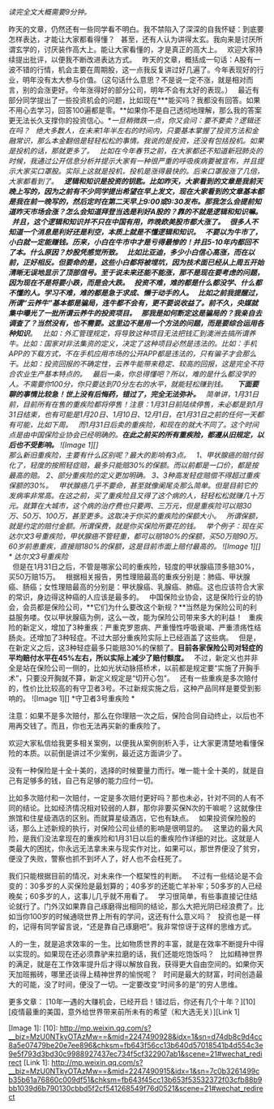 *读完全文大概需要9分钟。*  
  
  
昨天的文章，仍然还有一些同学看不明白。我不禁陷入了深深的自我怀疑：到底要怎样表达，才能让大家都看得懂？
 
甚至，还有人认为讲得太玄。我向来是讨厌所谓玄学的，讨厌装作高大上。能让大家看懂的，才是真正的高大上。
 
欢迎大家持续提出批评，以便我不断改进表达方式。
 
昨天的文章，概括成一句话：A股有一波不错的行情，机会主要在周期股，这一点我反复讲过好几遍了。今年表现好的行业，明年没有太大参与价值。（这句话什么意思？不是说一定不涨，就是相对而言，别的会涨更好。今年涨得好的部分公司，明年不会有太好的表现。）
 
最近有部分同学提出了一些投资机会的问题，比如现在\*\*\*能买吗？我都没有回答。如果不用心去学习，回答100遍都是零。**如果你不是自己透彻地理解，那么我的答案更无法长久支撑你的投资信心。**一旦稍微跌一点，你又会问：要不要卖？逻辑还在吗？
 
绝大多数人，在未来1年半左右的时间内，只要基本掌握了投资方法和金融常识，那么本金翻倍是轻轻松松的事情。我说的是投资，还没有包括投机。如果是投机的话，那就更多了。
 
比如在今年春节之前，在大家都还不知道新冠肺炎的时候，我通过公开信息分析并提示大家有一种很严重的呼吸疾病要被宣布，并且提示大家买口罩股。实际上这就是投机，投机是涨得最快的。后来口罩股涨了几倍，大家都看到了。
 
**逻辑和知识是投资的钥匙。**比如昨天，大家看到的文章是我前天晚上写的，因为之前有不少同学提出希望在早上发文，现在大家看到的文章基本都是我在前一晚写的，然后定时在第二天早上9:00或9:30发布。那我怎么会提前知道昨天市场会涨？怎么会知道拜登当选是利好A股的？靠的不就是逻辑和知识嘛。
 
并且，这个逻辑和知识并不只在中国有用，昨晚欧美股市都大涨了。
 
很多人不知道一个消息是利好还是利空，本质上就是不懂逻辑和知识。
 
不要以为牛市了，小白就一定能赚钱。历来，小白在牛市中才是亏得最惨的！并且5-10年内都回不了本。什么原因？炒股凭感觉所致。
 
比如比亚迪，多少小白信心高涨，而在以前，正好相反。但要命的是，这些小白都将被埋坑，因为技术面已经从上周五开始清晰无误地显示了顶部信号。至于说未来还能不能涨，那不是现在要考虑的问题，因为现在不是将要小跌，而是会大跌。
 
**投资不难，难的都是什么都没学、什么都不懂的人。学习不难，难的都是急于求成、懒于动手的人。**
 
比如之前我提醒过，所谓“云养牛”基本都是骗局，连牛都不会有，更不要说收益了。前不久，央媒就集中曝光了一批所谓云养牛的投资项目。
 
那我是如何断定这是骗局的？我亲自去调查了？当然没有，也不需要。这里边不是用一个方法的问题，而是要**综合运用各种知识**。
 
比如：外汇管理规定，将导致这种项目无法把钱汇到澳洲去搞所谓养牛。比如：国家对非法集资的定义，决定了这种项目必然是违法的。比如：手机APP的下载方式，不在手机应用市场的公开APP都是违法的，只有骗子才会那么干。比如：投资回报的不确定性，云养牛能带来稳定、较高的回报，这是完全不符合农业生产基本特点的。
 
最后一条，你总得懂吧？所以，难的是什么都没学的人。不需要你100分，你只要达到70分左右的水平，就能轻松赚到钱。
 
 
**下面要聊的事情比较急！世上没有后悔药，错过了，完全无法弥补。**
 
简单讲，1月31日前，目前所有在售的重疾险都将停售！注意：1月31日前陆续停售，未必都是到1月31日结束，也有可能是1月20日、1月10日、12月1日，在1月31日之前的任何一天都有可能，比如下周。
 
而1月31日后卖的重疾险，和现在的就大不同了。这个时间点是由中国保险业协会已经明确的。**在此之前买的所有重疾险，都遵从旧规定，以后也不受影响。**
![Image 1][]
   
那么新旧重疾险，主要有什么区别呢？最大的影响有3点。
 
1、甲状腺癌的赔付弱化了，轻度的按照轻症赔，最多只能赔30%的保额。而以前都是一口价，都是按最高的赔。
2、部分重疾险的定义更加明确。
3、3种高发轻症赔偿不得超过重疾保额的30%。
 
甲状腺癌几乎不要命，甚至就像阑尾炎那么简单。但是目前它的发病率非常高。在这之前，买了重疾险且又得了这个病的人，轻轻松松就赚几十万元。就算在大城市，这个病的治疗费也只要两、三万元，但是重疾险可以赔30万、50万、100万，甚至更多。这取决于你买的重疾险的保额大小。
 
所谓保额，就是约定的赔付金额。所谓保费，就是你买保险所要花的钱。
 
举个例子：现在买达尔文3号重疾险，甲状腺癌不管轻重，都可以赔180%的保额，买50万赔90万。60岁前患重疾，直接赔180%的保额，这是目前市面上赔付最高的。
![Image 1][]
* 达尔文3号重疾险*  
 
但是在1月31日之后，不管是哪家公司的重疾险，轻度的甲状腺癌顶多赔30%，买50万赔15万。
 
根据相关报告，男性理赔最高的重疾分别是：肺癌、甲状腺癌、肠癌；女性理赔最高的分别是：甲状腺癌、乳腺癌、肺癌。这也应该符合大家的常识，身边得这种癌的人应该是最多的。
 
中国保险业协会，这是保险行业的协会，会员都是保险公司，**它们为什么要改这个新规？**当然是为保险公司的利益服务喽。仅以甲状腺癌为例，这么一改，能为保险公司带来多大的利益！
 
重疾险的新定义，增加了3种重疾：严重克罗恩病、严重慢性呼吸衰竭、严重溃疡性结肠炎。还增加了3种轻症。不过大部分重疾险实际上已经涵盖了这些病。
 
但是，在新定义之后，这3种轻症最多只能赔30%的保额了。**目前各家保险公司对轻症的平均赔付水平在45%左右，所以实际上减少了赔付额度。**
 
不过，新定义也并非全是站在保险公司一侧的，比如光状动脉搭桥术，以前都是规定要“实施了开胸手术”，只要没开胸就不算，新定义规定是“切开心包”。
 
还有一些重疾是多次赔付的，性价比比较高的有守卫者3号。不过新规实施之后，这种产品同样是要受到影响的。
![Image 1][]
*守卫者3号重疾险 *  
  
注意：如果不是多次赔付，那么在你理赔一次之后，保险合同自动终止，以后也不用再交钱了。而且，你也无法再买新的重疾险了。
  
欢迎大家私信给我更多相关案例，以便我从案例剖析入手，让大家更清楚地看懂保险的本质。以前倒是讲过不少案例，最近这方面讲少了。
  
没有一种保险是十全十美的，选择的时候要量力而行。唯一能十全十美的，就是自己有足够多的钱，自己有足够的能力应付一切。
  
比如多次赔付和一次赔付，一定是多次赔付更好吗？那也未必，针对不同的人有不同的结论。比如经济情况相对较弱的人群，那你非要买保N次的干嘛呢？这就像住旅馆和住星级酒店的区别。而就算星级酒店，它也有缺点。
 
如果投资保险股的话，那么上述新规的执行，对保险公司业绩的影响是很明显的。
 
这里边的最大风险，是我们没法拿现在的重疾险和1月31日以后的重疾险作详细的对比。这就是人类最大的困扰，你永远无法拿未来与现实作对比，如果可以，那世界便没了贫穷，便没了失败，警察也抓不到坏人了，好人也不会枉死了。
  
我们只能根据目前的情况，对未来作一个框架性的判断。
 
不过有一些结论是不会变的：30多岁的人买保险是最划算的；40多岁的还能亡羊补牢；50多岁的人已经晚矣；60多岁的人，这事儿几乎就不用看了。
 
学习很简单，有些事直接记住结论就行了。门外汉如果靠自己琢磨得出相同的结论，那么大把光阴已经浪费了。比如当你100岁的时候通晓世界上所有的学问，这还有什么意义吗？
 
投资也是一样的，记得有同学留言说，“还是靠自己琢磨吧”。我非常惊讶于这样的思维方式。
  
人的一生，就是追求效率的一生。比如物质世界的丰富，就是在效率不断提升中得以实现的。如果现在还必须靠驴来拉磨的话，我们还能吃饱饭吗？
 
比如精神世界的满足，就是在工作效率提升后才得以解放自我，获得更大自由空间的。如果你天天加班搬砖，哪里还谈得上精神世界的愉悦呢？
 
时间是最大的财富，时间创造最大的可能，没了时间，便没了一切。一定要改变“时间多的是”的穷人思维。
  
  
  
更多文章：
[10年一遇的大赚机会，已经开启！错过后，你还有几个十年？][10]  
[疫情最重的美国，意外给世界带来前所未有的希望（和大选无关）][Link 1]  
  

[Image 1]: 
[10]: http://mp.weixin.qq.com/s?__biz=MzU0NTkyOTAzMw==&mid=2247490928&idx=1&sn=d74db8c9d4cc8a5e07479be20e7ee896&chksm=fb643f56cc13b640d57018541b4d554c3e9e5f793d3bd30c9988927437ec734f5cf322907ab1&scene=21#wechat_redirect
[Link 1]: http://mp.weixin.qq.com/s?__biz=MzU0NTkyOTAzMw==&mid=2247490915&idx=1&sn=7c0b3261499cb35b61a76860c009df51&chksm=fb643f45cc13b653f53532372f03cfb88b9bb1039d6b790130cbbd5f2cf541268549f76d0521&scene=21#wechat_redirect